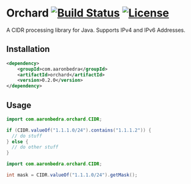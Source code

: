 # Orchard [![Build Status](https://secure.travis-ci.org/abedra/orchard.png)](http://travis-ci.org/abedra/orchard?branch=master) [![License](http://img.shields.io/:license-apache-blue.svg)](http://www.apache.org/licenses/LICENSE-2.0.html) 

A CIDR processing library for Java. Supports IPv4 and IPv6 Addresses.

## Installation

```xml
<dependency>
    <groupId>com.aaronbedra</groupId>
    <artifactId>orchard</artifactId>
    <version>0.2.0</version>
</dependency>
```

## Usage

```java
import com.aaronbedra.orchard.CIDR;

if (CIDR.valueOf("1.1.1.0/24").contains("1.1.1.2")) {
  // do stuff
} else {
  // do other stuff
}
```

```java
import com.aaronbedra.orchard.CIDR;

int mask = CIDR.valueOf("1.1.1.0/24").getMask();
```
